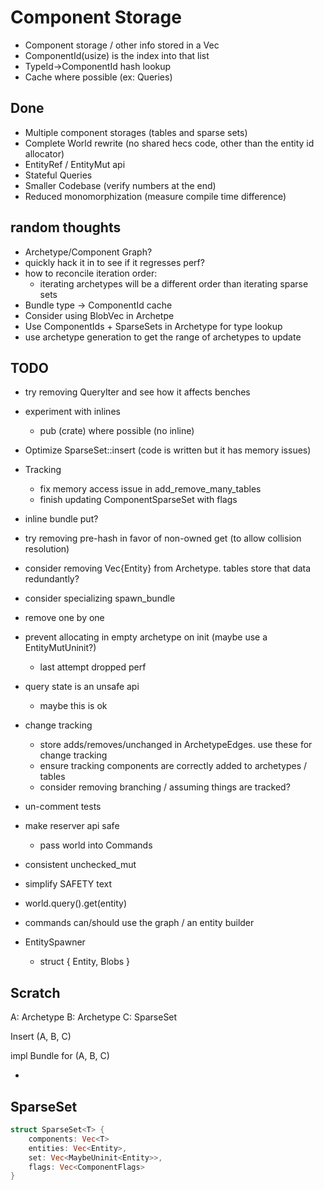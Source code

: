 # Component Storage

* Component storage / other info stored in a Vec<ComponentInfo>
* ComponentId(usize) is the index into that list
* TypeId->ComponentId hash lookup
* Cache where possible (ex: Queries)

## Done

* Multiple component storages (tables and sparse sets)
* Complete World rewrite (no shared hecs code, other than the entity id allocator)
* EntityRef / EntityMut api
* Stateful Queries
* Smaller Codebase (verify numbers at the end)
* Reduced monomorphization (measure compile time difference)

## random thoughts

* Archetype/Component Graph?
* quickly hack it in to see if it regresses perf?
* how to reconcile iteration order:
    * iterating archetypes will be a different order than iterating sparse sets
* Bundle type -> ComponentId cache
* Consider using BlobVec in Archetpe
* Use ComponentIds + SparseSets in Archetype for type lookup
* use archetype generation to get the range of archetypes to update

## TODO
* try removing QueryIter and see how it affects benches
* experiment with inlines
    * pub (crate) where possible (no inline)
* Optimize SparseSet::insert (code is written but it has memory issues)
* Tracking
    * fix memory access issue in add_remove_many_tables
    * finish updating ComponentSparseSet with flags

* inline bundle put?
* try removing pre-hash in favor of non-owned get (to allow collision resolution)
* consider removing Vec{Entity} from Archetype. tables store that data redundantly?
* consider specializing spawn_bundle
* remove one by one
* prevent allocating in empty archetype on init (maybe use a EntityMutUninit?)
    * last attempt dropped perf
* query state is an unsafe api
    * maybe this is ok
* change tracking
    * store adds/removes/unchanged in ArchetypeEdges. use these for change tracking
    * ensure tracking components are correctly added to archetypes / tables
    * consider removing branching / assuming things are tracked?
* un-comment tests
* make reserver api safe
    * pass world into Commands
* consistent unchecked_mut
* simplify SAFETY text
* world.query().get(entity)
* commands can/should use the graph / an entity builder
* EntitySpawner
    * struct { Entity, Blobs }


## Scratch

A: Archetype
B: Archetype
C: SparseSet

Insert (A, B, C)



impl Bundle for (A, B, C)

* 

## SparseSet

```rust
struct SparseSet<T> {
    components: Vec<T>
    entities: Vec<Entity>,
    set: Vec<MaybeUninit<Entity>>,
    flags: Vec<ComponentFlags>
}
```